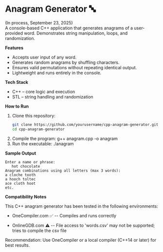 # Anagram Generator 🔤  
(In process, September 23, 2025)  
A console-based C++ application that generates anagrams of a user-provided word. Demonstrates string manipulation, loops, and randomization.

**Features**  
* Accepts user input of any word.  
* Generates random anagrams by shuffling characters.  
* Ensures valid permutations without repeating identical output.  
* Lightweight and runs entirely in the console.  


**Tech Stack**  
* C++ – core logic and execution  
* STL – string handling and randomization  


**How to Run**  
1. Clone this repository:  
   ```bash
   git clone https://github.com/yourusername/cpp-anagram-generator.git
   cd cpp-anagram-generator
2. Compile the program:
   g++ anagram.cpp -o anagram
3. Run the executable:
   ./anagram
 
**Sample Output**
```
Enter a name or phrase:
   hot chocolate
Anagram combinations using all letters (max 3 words):
a cloche tooth
a hooch toltec
ace cloth hoot
etc. 
```

**Compatibility Notes**

This C++ anagram generator has been tested in the following environments:

* OneCompiler.com ✅
-- Compiles and runs correctly

* OnlineGDB.com ⚠️
-- File access to 'words.csv' may not be supported; tries to compile the csv file

Recommendation: Use OneCompiler or a local compiler (C++14 or later) for best results.
